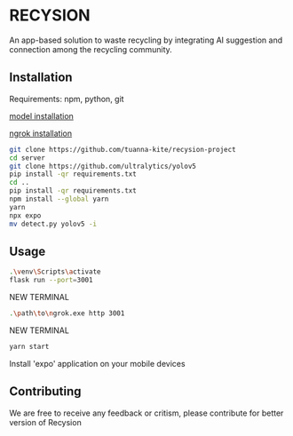 # RECYSION

An app-based solution to waste recycling by integrating AI suggestion and connection among the recycling community.

## Installation

Requirements: npm, python, git

[model installation](https://drive.google.com/file/d/1-mD-N16e5QOon-LHGHUlZT_fNX72_fY7/view?usp=sharing)

[ngrok installation](https://ngrok.com/docs/getting-started/)

```bash
git clone https://github.com/tuanna-kite/recysion-project
cd server
git clone https://github.com/ultralytics/yolov5  
pip install -qr requirements.txt
cd ..
pip install -qr requirements.txt
npm install --global yarn
yarn
npx expo
mv detect.py yolov5 -i
```

## Usage

```bash
.\venv\Scripts\activate
flask run --port=3001
```
NEW TERMINAL
```bash
.\path\to\ngrok.exe http 3001
```
NEW TERMINAL
```bash
yarn start
```

Install 'expo' application on your mobile devices
## Contributing

We are free to receive any feedback or critism, please contribute for better version of Recysion